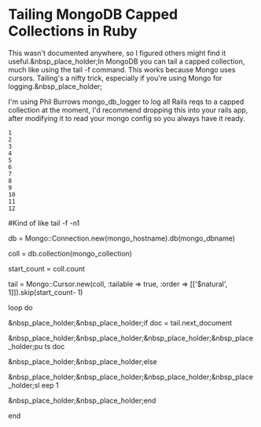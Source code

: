 # Tailing MongoDB Capped Collections in Ruby

This wasn't documented anywhere, so I figured others might find it
useful.&nbsp_place_holder;In MongoDB you can tail a capped collection, much
like using the tail -f command. This works because Mongo uses cursors.
Tailing's a nifty trick, especially if you're using Mongo for
logging.&nbsp_place_holder;

I'm using Phil Burrows mongo_db_logger to log all Rails reqs to a capped
collection at the moment, I'd recommend dropping this into your rails app,
after modifying it to read your mongo config so you always have it ready.

    
    1
    2
    3
    4
    5
    6
    7
    8
    9
    10
    11
    12
    

#Kind of like tail -f -n1

db = Mongo::Connection.new(mongo_hostname).db(mongo_dbname)

coll = db.collection(mongo_collection)

start_count = coll.count

tail = Mongo::Cursor.new(coll, :tailable => true, :order => [['$natural',
1]]).skip(start_count- 1)

loop do

&nbsp_place_holder;&nbsp_place_holder;if doc = tail.next_document

&nbsp_place_holder;&nbsp_place_holder;&nbsp_place_holder;&nbsp_place_holder;pu
ts doc

&nbsp_place_holder;&nbsp_place_holder;else

&nbsp_place_holder;&nbsp_place_holder;&nbsp_place_holder;&nbsp_place_holder;sl
eep 1

&nbsp_place_holder;&nbsp_place_holder;end

end

